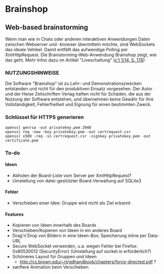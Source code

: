 # Brainshop

## Web-based brainstorming 

Wenn man wie in Chats oder anderen interaktiven Anwendungen Daten zwischen Webserver und -browser übermitteln möchte, sind WebSockets das ideale Vehikel. Damit entfällt das aufwendige Polling per XmlHttpRequest. Die Brainstorming-Web-Anwendung Brainshop zeigt, wie das geht. Mehr Infos dazu im Artikel "Liveschaltung" ([c't 1/14, S. 178](http://heise.de/-2280230))

### NUTZUNGSHINWEISE

Die Software "Brainshop" ist zu Lehr- und Demonstrationszwecken entstanden und nicht für den produktiven Einsatz vorgesehen. Der Autor und der Heise Zeitschriften Verlag haften nicht für Schäden, die aus der Nutzung der Software entstehen, und übernehmen keine Gewähr für ihre Vollständigkeit, Fehlerfreiheit und Eignung für einen bestimmten Zweck.


### Schlüssel für HTTPS generieren

	openssl genrsa -out privatekey.pem 2048
	openssl req -new -key privatekey.pem -out certrequest.csr
	openssl x509 -req -in certrequest.csr -signkey privatekey.pem -out certificate.pem

### To-do

#### Ideen

 * Abholen der Board-Liste vom Server per XmlHttpRequest?
 * Umstellung von datei-gestützter Board-Verwaltung auf SQLite3
 
#### Fehler

 * Verschieben einer Idee: Gruppe wird nicht als Ziel erkannt

#### Features

 * Kopieren von Ideen innerhalb des Boards
 * Verschieben/Kopieren von Ideen in ein anderes Board
 * Drag'n'Drop von Bildern in eine Ideen-Box; Speicherung inline per Data-URL
 * Secure WebSocket verwenden, u.a. wegen Fehler bei Firefox: 0x80530012 (SecurityError) (Umstellung auf socket.io erforderlich?)
 * Schöneres Layout für Gruppen und Ideen
   - http://cs.brown.edu/~rt/gdhandbook/chapters/force-directed.pdf ?
 * sanftere Animation beim Verschieben
